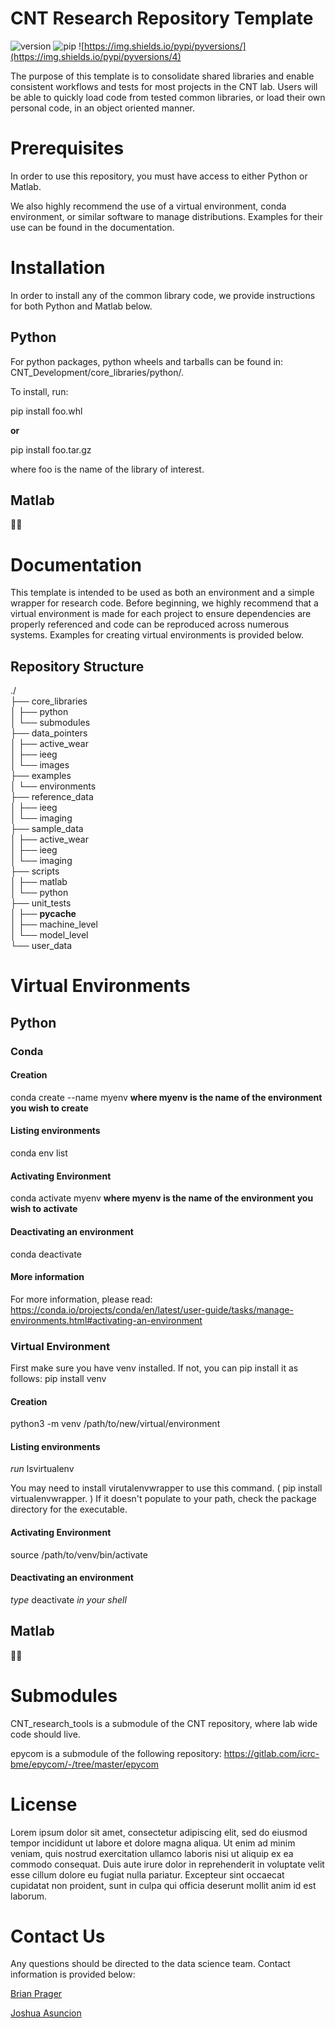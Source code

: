CNT Research Repository Template
================
![version](https://img.shields.io/badge/version-0.2.1-blue)
![pip](https://img.shields.io/pypi/v/pip.svg)
![https://img.shields.io/pypi/pyversions/](https://img.shields.io/pypi/pyversions/4)

The purpose of this template is to consolidate shared libraries and enable consistent workflows and tests for most projects in the CNT lab. Users will be able to quickly load code from tested common libraries, or load their own personal code, in an object oriented manner.

# Prerequisites
In order to use this repository, you must have access to either Python or Matlab. 

We also highly recommend the use of a virtual environment, conda environment, or similar software to manage distributions. Examples for their use can be found in the documentation.

# Installation

In order to install any of the common library code, we provide instructions for both Python and Matlab below.

## Python
For python packages, python wheels and tarballs can be found in: CNT_Development/core_libraries/python/.

To install, run:

pip install foo.whl

**or**

pip install foo.tar.gz

where foo is the name of the library of interest.

## Matlab

:woman_shrugging:

# Documentation
This template is intended to be used as both an environment and a simple wrapper for research code. Before beginning, we highly recommend that a virtual environment is made for each project to ensure dependencies are properly referenced and code can be reproduced across numerous systems. Examples for creating virtual environments is provided below.

## Repository Structure
./<br />
├── core_libraries<br /> 
│   ├── python<br />
│   └── submodules<br />
├── data_pointers<br />
│   ├── active_wear<br />
│   ├── ieeg<br />
│   └── images<br />
├── examples<br />
│   └── environments<br />
├── reference_data<br />
│   ├── ieeg<br />
│   └── imaging<br />
├── sample_data<br />
│   ├── active_wear<br />
│   ├── ieeg<br />
│   └── imaging<br />
├── scripts<br />
│   ├── matlab<br />
│   └── python<br />
├── unit_tests<br />
│   ├── __pycache__<br /> 
│   ├── machine_level<br />
│   └── model_level<br />
└── user_data<br />

# Virtual Environments

## Python

### Conda

#### Creation
conda create --name myenv **where myenv is the name of the environment you wish to create**

#### Listing environments
conda env list

#### Activating Environment
conda activate myenv **where myenv is the name of the environment you wish to activate**

#### Deactivating an environment
conda deactivate

#### More information
For more information, please read: https://conda.io/projects/conda/en/latest/user-guide/tasks/manage-environments.html#activating-an-environment

### Virtual Environment

First make sure you have venv installed. If not, you can pip install it as follows: pip install venv

#### Creation
python3 -m venv /path/to/new/virtual/environment

#### Listing environments
*run* lsvirtualenv

You may need to install virutalenvwrapper to use this command. ( pip install virtualenvwrapper. ) If it doesn't populate to your path, check the package directory for the executable.

#### Activating Environment
source /path/to/venv/bin/activate

#### Deactivating an environment
*type* deactivate *in your shell*

## Matlab

🤷‍♂️

# Submodules
CNT_research_tools is a submodule of the CNT repository, where lab wide code should live.

epycom is a submodule of the following repository: https://gitlab.com/icrc-bme/epycom/-/tree/master/epycom

# License
Lorem ipsum dolor sit amet, consectetur adipiscing elit, sed do eiusmod tempor incididunt ut labore et dolore magna aliqua. Ut enim ad minim veniam, quis nostrud exercitation ullamco laboris nisi ut aliquip ex ea commodo consequat. Duis aute irure dolor in reprehenderit in voluptate velit esse cillum dolore eu fugiat nulla pariatur. Excepteur sint occaecat cupidatat non proident, sunt in culpa qui officia deserunt mollit anim id est laborum.

# Contact Us
Any questions should be directed to the data science team. Contact information is provided below:

[Brian Prager](mailto:bjprager@seas.upenn.edu)

[Joshua Asuncion](mailto:asuncion@seas.upenn.edu)

